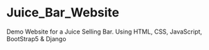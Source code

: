 # Juice_Bar_Website
Demo Website for a Juice Selling Bar. Using HTML, CSS, JavaScript,  BootStrap5 & Django
